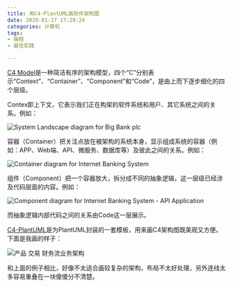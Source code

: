 ```yaml
---
title: 用C4-PlantUML画软件架构图
date: 2020-01-17 17:29:24
categories: 计算机
tags:
- 编程
- 最佳实践

---
```


[C4 Model](https://c4model.com)是一种简洁有序的架构模型，四个“C”分别表示“Context”、“Container”、“Component”和“Code”，是由上而下逐步细化的四个层级。

<!-- more -->

Contex即上下文，它表示我们正在构架的软件系统和用户、其它系统之间的关系。例如：

![System Landscape diagram for Big Bank plc](https://www.plantuml.com/plantuml/svg/0/TLHBRzim3BxxLt2vD0NIP8UTTceUnbeiZo8F53qPYaB7GcJ9a-IcmR3_FigE4xjrSeh8Z-H7ygCVhMF6vQaClWd5PRx3t4X8dClipy70i6D_BroIRtEBXclbKBa-r-bWAJWpEpqNcA4SZ7yyl4Yct6Os7QJCEZHaYiOU_-7wcKz_1xcYm9GIW4iGOYsbFWgr1oaK0bCxQBY5iVHF0nK6gJcJyaGvAfBmENrmDns-BJRhQBruYIQBr_d5C5n5gz_XUln4uMVJw_FwAPg6lyBv90YSS19XTIBMAKo9X-KiGzW9jZSi9Pu6Hc8F8wOEa4aU12zeh5PTdbkdKpGzw9GM9WkGRsbyzdN8EOGA2JekUjiIgWT7cYjaLQIt0UDSvyhPVkS-24BgpcH6M8n6PDqnS-hoxvImpgPp3ty3e5_9lxij2KIsU1BusMTHw2xKIc11p2_0NjXPF-rtWKSGYffEcHDQ0TlglDY8C4sElM9bAJiWPEpazrRIlfA9mW_NPSwp6AvdjohwCUn8Py2PJNo6JmbI9kIrdV31ly5UcbZJF4NH8mrn9hZHLiSEmW-UCBL7m7f06q5ogvWMZPHiLlrlcTRAQOCMI8VL6ZaPu3pmbfbTkkpLPkOCKvPn3wCNEdwXL6gee5H5HdHpxu9xPfMWO5MQOELO77VgdZCOhFSKOnNg8hTgiBKgMyOFaOxZii28Nh0eNjVSmrqgbB14kkoB5cxpBDF6tQxoBmYMAACvYdsorQPs9b-qkR5eASB3bpLSAPdNiovi8Gpw353e6Uovrl1DXQoGBlYyTYymFz_F5Le6FBG72tzojCLgV9mN5qhC4gsmIZBvSc2tYpSeByj3g8kjqNrBsZRWf4KRDw2Rve9RKC6KdIXZGQnPl-chIjuNnatp8g_EH-gTliJ_0G00 "System Landscape diagram for Big Bank plc")

容器（Container）把关注点放在被架构的系统本身，显示组成系统的容器（例如：APP、Web端、API、微服务、数据库等）及彼此之间的关系。例如：

![Container diagram for Internet Banking System](https://www.plantuml.com/plantuml/svg/0/bLN1Zjf84BtxAsh98KJo35ffJtiA0sXdae7nZfcTv6ILsmMqqkwskjiG5Es_RxMn0KEKP3dPHTMhrwzUjTyxZzRNfOf-argekg3QAjXuNxa_HoEBkzkrz9iwhnrPORGdxM-5AKVFKg0jp49IHMeq-UCcKQZzo_nnLABpP3cKJJWVfIPxMuK6Rw7MN5eo1FWDmSeePNPIhq5n4g0keFUtj8wV371hK4QWKdl6w6Z2TOFeSVpvwMMPBP-IRFhqkeZUje5ncgKVPyl9FTUteTU7vNtsEFjhjfX6aPTUCM271eN4jSMI6Lfuu3DRJHxkK7y9PDCzdw-CeeIiCteeQkTDIJQ6oV5fC8Ok36RLd2RdwXXsh2LKJI6g9WOeXAcrTuDtKNI0pkuuKA3T3yNlZ7L9OF0ElaN0loFVuOxo3AkAaryfXt5LAPwEbqOFEFG1jnX3Mjb0VlxF9CIcfEIMQJJKs05U2cYdsymXX8zzy-xWoPX9zZkxYh47AV-jw2R1DONkNTTKM5dv6CPwNIkq8PnOivK5EU1fVh_BYaqIgAEIVX_6B-f6I0TRYQ54Mk3pGcxDZZrvnQWqkLJKoZ5lNZfEapSnVC8IMOa-5pPWAJqLuEhSCPTsPh_2pLsHEn20WhPIq2MzQJuiq6EEZi8OsiV09ltx4NhltbZc5lOEBAsbynQvDKZDhYoRwSQmuUG2i6PN2Ki5Zq-YSd4m5Jd7MxFc5_BYzagc7CKNqWNh98DVauVlssPgECsUwdgw_KIV80a3S-j_ZzQUVVL3Ab6gp3K1XflTpFczNQk0lsJfPGFDEpANmXfdLXvcNyK6DJliKCcmPvWjWnCgO-eLxp1TxEsPjC62xQG51uwdE5COC3UrFuqvFgvh33mFxR0vxqdaw9dKsPLmMimNHoxqlbykavGJ-tc7DVfnJi_OJUgXNROWkTxavkmQEC1rIzuYDS7-sBk6wFPQnF0XVLgCpfkVj_nVbTaTPv-8dIpVHtacB1oih2cRMsTdUGdvJZ81kGMUtaswSmRCCpqkR9Goh0Ew2T46uqJamd5z3lswseKRzjW-dI-J5kXuc5xvbUywOKBzg5Nd4tyLEt7USob_g_u3 "Container diagram for Internet Banking System")

组件（Component）把一个容器放大，拆分成不同的抽象逻辑，这一层级已经涉及代码层面的内容。例如：

![Component diagram for Internet Banking System - API Application](https://www.plantuml.com/plantuml/svg/0/fLLDRnen4BtlhvXoQ45AmgMddaf8sYJA1mBIZnEQzGwBMt-iR2yKLVtl7Nk1NPAeYjHSuXsFPzwyzsm--e0kr5fbRwGHgYweTWfM8LJ-mt3eS7DMoh2gyzgJ4zO4Ck5CM3sSIe6kiFUIAbB3yVlJYK8J7kzkXnfz8CUXnTZgoffueeeDta5j-AZc08GLmT8gPJVIbA2a8K1JmD6sT9vN5hWrA2jGgItNsCE4vmsosz7tXyVvuklr_6fnU_dvylwYFyYo88FYz7qk519BXvhxExZcYPoX0ETeVaOeiosZrt0AeyarZAfAyPn1MfDbOvuU6QZh-mfFe3VZTAuxmPAwYJtU-e5hzCB9AgIfq9IrGXTt9iwkPK4UU9eqfTm3o7S0banIh8DAXcqSNzG-M4tEmrfYF2CTR2Y7tDaDYtBM6tIWwOZipkPI9L2nvJVKwAGvxiwKQnce05_ddhlRy1zeTDDlzw-WjHHq1EiYxnSvzx_0W3bwYbYcfB2f3FimpCIADCRTMR2ESKRNWQDI-k1IDYDasNHQdy0A_Ofdm9fncB0J08IZ8dwYyYU0Gf3tx9-IFoY8YAlHU77vA_HrxYDXZ7B9bg0dDkWWYNhPPI99SE10K0SFO6xhq3AKcjlQ15unVECnKTdYQ0bQd7DUWMxRnqfoqoVcwmtWTmRyTp1ntylI91EMXaqCiPBZ-qJ9PNTVnZ0blZs7S8oEudLhEFLHobY2ySVbYzhxXeF1ayxjKBtHRWcpMhF9jg-2SJ1XQwKDFp7iISzLB5TfU6PZHIG74fy1yIHgnxQCDEoMxMwIhd9nZdF2O_SVczf58xAB4YEcR4Gz0R72vgD2xpVM5Qrknp3OGaiKMD0_Z0IVKiOBe4RG70QcgD517seS2v4S4rlppTd9ts7WqTEUeRZVYjI5zoIfFPvkvvImWBUmuH0n6n7TpSNvk7EWKwkvEAbWV6FutR-QpoSpJlwJPQbuV2HtBjsdtSmUxWzvXwIEeLvCJ9dw5TNqAufz95FmRyLV "Component diagram for Internet Banking System - API Application")

而抽象逻辑内部代码之间的关系由Code这一层展示。

[C4-PlantUML](https://github.com/RicardoNiepel/C4-PlantUML)是为PlantUML封装的一套模板，用来画C4架构图既美观又方便。下面是我画的样子：

![产品 交易 财务流业务架构](https://www.plantuml.com/plantuml/svg/0/hLTRKzj667tthr3zKfWX-ALFVGe5JqdZWYSsa-cJPYslZ2QorYF9eKmdCvWqX6Rm9S6qf4qJx9IcqnOP9jI0FU0VKrtiVv5TIzR5jyW4FtZatVETtU_isU-JRqio4ELicWy4FkC4Xiyc8RKgondfor1816kpAKvUpIQo4XGP9CXGa6SPb0xTunWW9j4I1pEG3yr_SIlA0q5U-JOIIWD9XY8UekSn7d0256SpXFvpAYlWq3IceEHLIB68vz4Q9wGe7eCe82GfppGdIlW9KNXfYaSCuFbrp67lSN21G6Jkk-MLE1rVZj8Bo_UNCDeQcOlHiRlX-FpYrBGpUFzEV96EXByEBotWuO3CoJoarCOxRJSNKXj_wFkxeVPfLNjMqV_BgUU_aeVNTVtrZu5058eI4gOo8afc6PbE0m6ae3XZ1HlDeb7QckwXcAmaepGK7PYcLFNjipuOO1YKnUa8yWnbBjkReiFVopPBBzepcOGIbnB8P5kvQYiLxNmR9nJ6foLcH4w2z5UOEWd4zQar93v8G85PdQ62sjcXUlbAAnu7fwaV0XJ-nDRnqQKTT2z11X8g768cg9uVQQt7TXJvs2SnbM5eLkmQ9KdM-2bl_5CBugTlm4CWCIANmVdD2V92Tyj16zAfN1Y_AS7fuOm9m3om24i5Yp2w69sX8bdibw0zhXSEjUBROImB2SAJ139800dsfQBl7UjvHMli4gREVglpT4TjF7T6JRv7WQ4Y8J693zUMgArKjVpUM8dGZKk4RaWYv978dSedISHo0X0Ow1AfQ_2n8h4tBX9xGoAnNf5SgVWLwT7mouah78tBx4EEWHBPofMYlyfZyf7tqmNkGtepjt2qTPzjzrj1Wo9iRnadpVytSh7e2lc-kp9Kq1vjzmROVXb5QivYEkseP3wF9RKyOoiyYbOlrzJclgPKz8DpJAwNw_g_LvtTUhkoe-KhXbB1HPQC5qj6uTY6gPSlEzNVSM7NZq_npyxRWbvuDtO_0f8vTfqiM2nrjbwCbAxulBEHCzuSgQtAM3uPf0ZPmLFZw6eKcRbx4sCqJxN6doIJxa_xGNknezKksYSLxSdxTgwCluttpOzKBDnUHO_JdjGrvV4G2rcHfCT84YB8_9wnUM6yR6gNxkDpuwpyo0i3IQ7y5-vMFUfn0J0DE9xScqr5RTOz4TqRSm_oWntNsstQIglpYqAKMup7ep4SJO866p3o4UNkn-o4U3_y_Rvo6dpGT8_fipwq9P8BRCar3DoZTbuFV52xm7tK14r7l0tUqvlRjJFzPBDRf6FBIo6IhRM69yPqakMXFh2pXathRTlE6l7vQEYEQm4xmCsl7rGwV--Cs98JCL0VnwOo46TvNNzpsAvLJSSJbNEr4Ubv_87yIOWcbD1DY_n8Y2QM40sHmku5unAvle2Z29oJCpcijxk9E5mTPwBDsvt1K_jz1lUgdXbhthWH9-gfGgm_rx0JkiPDo_fn3JknQzWnhZ4Fpthlx1wUllspsbBqyeKvQ3ohwnivlxGJsOgzfYNOJx44UrrBtCOX-3_l1m00 "产品 交易 财务流业务架构")

和上面的例子相比，好像不太适合画较复杂的架构，布局不太好处理，另外连线太多容易重叠在一块傻傻分不清楚。